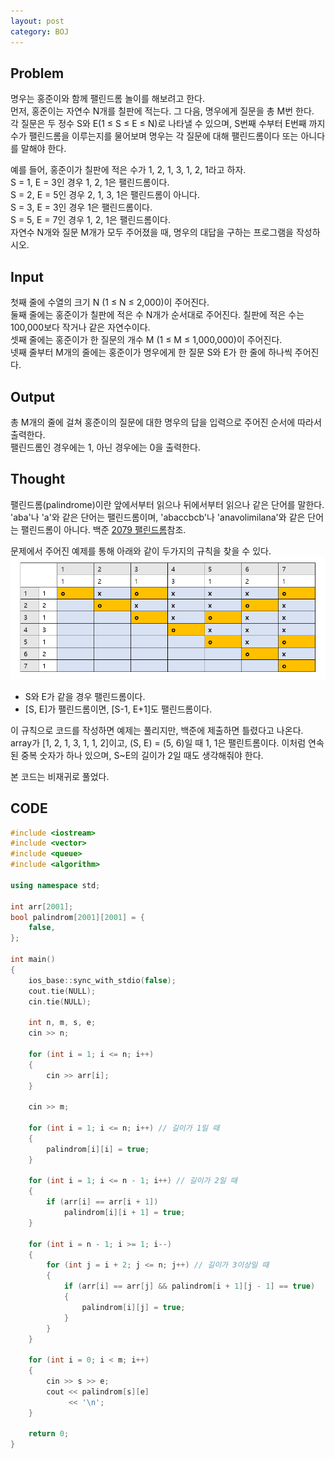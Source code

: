 ```yaml
---
layout: post
category: BOJ
---
```


## Problem
명우는 홍준이와 함께 팰린드롬 놀이를 해보려고 한다.  
먼저, 홍준이는 자연수 N개를 칠판에 적는다. 그 다음, 명우에게 질문을 총 M번 한다.  
각 질문은 두 정수 S와 E(1 ≤ S ≤ E ≤ N)로 나타낼 수 있으며, S번째 수부터 E번째 까지 수가 팰린드롬을 이루는지를 물어보며 명우는 각 질문에 대해 팰린드롬이다 또는 아니다를 말해야 한다.  

예를 들어, 홍준이가 칠판에 적은 수가 1, 2, 1, 3, 1, 2, 1라고 하자.  
S = 1, E = 3인 경우 1, 2, 1은 팰린드롬이다.  
S = 2, E = 5인 경우 2, 1, 3, 1은 팰린드롬이 아니다.  
S = 3, E = 3인 경우 1은 팰린드롬이다.  
S = 5, E = 7인 경우 1, 2, 1은 팰린드롬이다.  
자연수 N개와 질문 M개가 모두 주어졌을 때, 명우의 대답을 구하는 프로그램을 작성하시오.  

## Input
첫째 줄에 수열의 크기 N (1 ≤ N ≤ 2,000)이 주어진다.  
둘째 줄에는 홍준이가 칠판에 적은 수 N개가 순서대로 주어진다. 칠판에 적은 수는 100,000보다 작거나 같은 자연수이다.  
셋째 줄에는 홍준이가 한 질문의 개수 M (1 ≤ M ≤ 1,000,000)이 주어진다.  
넷째 줄부터 M개의 줄에는 홍준이가 명우에게 한 질문 S와 E가 한 줄에 하나씩 주어진다.

## Output
총 M개의 줄에 걸쳐 홍준이의 질문에 대한 명우의 답을 입력으로 주어진 순서에 따라서 출력한다.   
팰린드롬인 경우에는 1, 아닌 경우에는 0을 출력한다.

## Thought
팰린드롬(palindrome)이란 앞에서부터 읽으나 뒤에서부터 읽으나 같은 단어를 말한다. 'aba'나 'a'와 같은 단어는 팰린드롬이며, 'abaccbcb'나 'anavolimilana'와 같은 단어는 팰린드롬이 아니다. 백준 [2079 팰린드롬][2079]참조.  

문제에서 주어진 예제를 통해 아래와 같이 두가지의 규칙을 찾을 수 있다.
![pa](./image/pa.png)

- S와 E가 같을 경우 팰린드롬이다.
- [S, E]가 팰린드롬이면, [S-1, E+1]도 팰린드롬이다.

이 규칙으로 코드를 작성하면 예제는 풀리지만, 백준에 제출하면 틀렸다고 나온다.  
array가 [1, 2, 1, 3, 1, 1, 2]이고, (S, E) = (5, 6)일 때 1, 1은 팰린트롬이다. 이처럼 연속된 중복 숫자가 하나 있으며, S~E의 길이가 2일 때도 생각해줘야 한다.

본 코드는 비재귀로 풀었다.

## CODE
``` c++
#include <iostream>
#include <vector>
#include <queue>
#include <algorithm>

using namespace std;

int arr[2001];
bool palindrom[2001][2001] = {
    false,
};

int main()
{
    ios_base::sync_with_stdio(false);
    cout.tie(NULL);
    cin.tie(NULL);

    int n, m, s, e;
    cin >> n;

    for (int i = 1; i <= n; i++)
    {
        cin >> arr[i];
    }

    cin >> m;

    for (int i = 1; i <= n; i++) // 길이가 1일 때
    {
        palindrom[i][i] = true;
    }

    for (int i = 1; i <= n - 1; i++) // 길이가 2일 때
    {
        if (arr[i] == arr[i + 1])
            palindrom[i][i + 1] = true;
    }

    for (int i = n - 1; i >= 1; i--)
    {
        for (int j = i + 2; j <= n; j++) // 길이가 3이상일 때
        {
            if (arr[i] == arr[j] && palindrom[i + 1][j - 1] == true)
            {
                palindrom[i][j] = true;
            }
        }
    }

    for (int i = 0; i < m; i++)
    {
        cin >> s >> e;
        cout << palindrom[s][e]
             << '\n';
    }

    return 0;
}
```







[2079]: https://www.acmicpc.net/problem/2079
